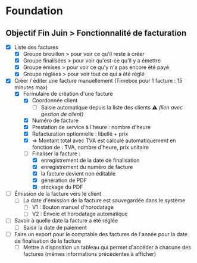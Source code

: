 # Foundation

## Objectif Fin Juin > Fonctionnalité de facturation

- [x] Liste des factures
  - [x] Groupe brouillon > pour voir ce qu'il reste à créer
  - [x] Groupe finalisées > pour voir qu'est-ce qu'il y a émettre
  - [x] Groupe émises > pour voir ce qu'y n'a pas encore été payé
  - [x] Groupe réglées > pour voir tout ce qui a été réglé
- [x] Créer / éditer une facture manuellement (Timebox pour 1 facture : 15 minutes max)
  - [x] Formulaire de création d'une facture
    - [x] Coordonnée client
      - [ ] Saisie automatique depuis la liste des clients ⚠ _(lien avec gestion de client)_
    - [x] Numéro de facture
    - [x] Prestation de service à l'heure : nombre d'heure
    - [x] Refacturation optionnelle : libellé + prix
    - [x] => Montant total avec TVA est calculé automatiquement en fonction de : TVA, nombre d'heure, prix unitaire
    - [ ] Finaliser la facture :
      - [x] enregistrement de la date de finalisation
      - [x] enregistrement du numéro de facture
      - [x] la facture devient non éditable
      - [x] génération de PDF
      - [x] stockage du PDF
- [ ] Émission de la facture vers le client
  - [ ] La date d'émission de la facture est sauvegardée dans le système
    - [ ] V1 : Bouton manuel d'horodatage
    - [ ] V2 : Envoie et horodatage automatique
- [ ] Savoir à quelle date la facture a été réglée
  - [ ] Saisir la date de paiement
- [ ] Faire un export pour le comptable des factures de l'année pour la date de finalisation de la facture
  - [ ] Mettre à disposition un tableau qui permet d'accéder à chacune des factures (mêmes informations précédentes à afficher)
